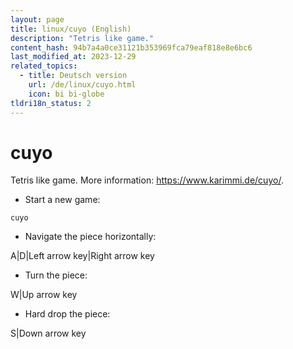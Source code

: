 ```yaml
---
layout: page
title: linux/cuyo (English)
description: "Tetris like game."
content_hash: 94b7a4a0ce31121b353969fca79eaf818e8e6bc6
last_modified_at: 2023-12-29
related_topics:
  - title: Deutsch version
    url: /de/linux/cuyo.html
    icon: bi bi-globe
tldri18n_status: 2
---
```

# cuyo

Tetris like game.
More information: <https://www.karimmi.de/cuyo/>.

- Start a new game:

`cuyo`

- Navigate the piece horizontally:

<span class="tldr-var badge badge-pill bg-dark-lm bg-white-dm text-white-lm text-dark-dm font-weight-bold">A|D|Left arrow key|Right arrow key</span>

- Turn the piece:

<span class="tldr-var badge badge-pill bg-dark-lm bg-white-dm text-white-lm text-dark-dm font-weight-bold">W|Up arrow key</span>

- Hard drop the piece:

<span class="tldr-var badge badge-pill bg-dark-lm bg-white-dm text-white-lm text-dark-dm font-weight-bold">S|Down arrow key</span>
